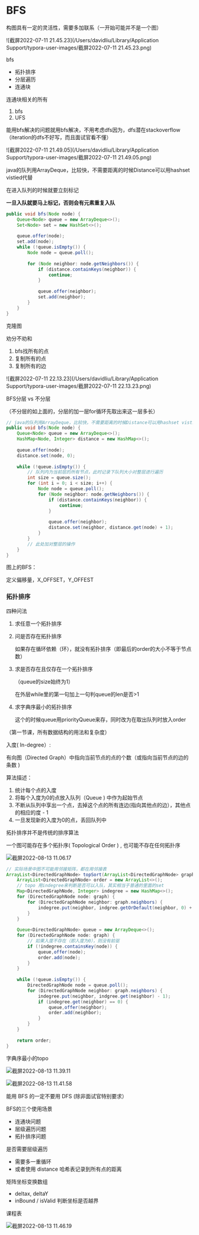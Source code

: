 # BFS

构图具有一定的灵活性，需要多加联系（一开始可能并不是一个图）



![截屏2022-07-11 21.45.23](/Users/davidliu/Library/Application Support/typora-user-images/截屏2022-07-11 21.45.23.png)

bfs

- 拓扑排序
- 分层遍历
- 连通块



连通块相关的所有

1. bfs
2. UFS



能用bfs解决的问题就用bfs解决，不用考虑dfs因为，dfs潜在stackoverflow（iteration的dfs不好写，而且面试官看不懂）





![截屏2022-07-11 21.49.05](/Users/davidliu/Library/Application Support/typora-user-images/截屏2022-07-11 21.49.05.png)

java的队列用ArrayDeque，比较快，不需要距离的时候Distance可以用hashset vistied代替



在进入队列的时候就要立刻标记

**一旦入队就要马上标记，否则会有元素重复入队**

```java
public void bfs(Node node) {
    Queue<Node> queue = new ArrayDeque<>();
    Set<Node> set = new HashSet<>();
    
    queue.offer(node);
    set.add(node);
    while (!queue.isEmpty()) {
        Node node = queue.poll();
        
        for (Node neighbor: node.getNeighbors()) {
            if (distance.containKeys(neighbor)) {
                continue;
            }
            
            queue.offer(neighbor);
            set.add(neighbor);
        }
    }
}
```





克隆图

劝分不劝和



1. bfs找所有的点
2. 复制所有的点
3. 复制所有的边



![截屏2022-07-11 22.13.23](/Users/davidliu/Library/Application Support/typora-user-images/截屏2022-07-11 22.13.23.png)





BFS分层 vs 不分层

（不分层的如上面的，分层的加一层for循环先取出来这一层多长）

```java
// java的队列用ArrayDeque，比较快，不需要距离的时候Distance可以用hashset vistied代替
public void bfs(Node node) {
    Queue<Node> queue = new ArrayDeque<>();
    HashMap<Node, Integer> distance = new HashMap<>();
    
    queue.offer(node);
    distance.set(node, 0);
    
    while (!queue.isEmpty()) {
        // 队列内为当前层的所有节点，此时记录下队列大小对整层进行遍历
        int size = queue.size();
        for (int i = 0; i < size; i++) {
            Node node = queue.poll();
            for (Node neighbor: node.getNeighbors()) {
                if (distance.containKeys(neighbor)) {
                    continue;
                }
                
                queue.offer(neighbor);
                distance.set(neighbor, distance.get(node) + 1);
            }
        }
        // 此处加对整层的操作
    }
}
```







图上的BFS：

定义偏移量，X_OFFSET，Y_OFFEST





### 拓扑排序



四种问法

1. 求任意一个拓扑排序

2. 问是否存在拓扑排序

   如果存在循环依赖（环），就没有拓扑排序（即最后的order的大小不等于节点数）

3. 求是否存在且仅存在一个拓扑排序

   （queue的size始终为1）

   在外层while里的第一句加上一句判queue的len是否>1

4. 求字典序最小的拓扑排序

   这个的时候queue用priorityQueue来存，同时改为在取出队列时放入order

   

（第一节课，所有数据结构的用法和复杂度）



入度( In-degree）:

有向图（Directed Graph）中指向当前节点的点的个数（或指向当前节点的边的条数 )

算法描述：

1. 统计每个点的入度
2. 将每个入度为0的点放入队列（Queue ) 中作为起始节点
3. 不断从队列中享出一个点，去掉这个点的所有连边(指向其他点的边），其他点的相应的度 - 1
4. 一旦发现新的入度为0的点，丢回队列中



拓扑排序并不是传统的排序算法

一个图可能存在多个拓扑序( Topological Order ) , 也可能不存在任何拓扑序

![截屏2022-08-13 11.06.17](https://xingqiu-tuchuang-1256524210.cos.ap-shanghai.myqcloud.com/3978/%E6%88%AA%E5%B1%8F2022-08-13%2011.06.17.png)

```java
// 实际场景中图不可能用邻接矩阵，都在用邻接表
ArrayList<DirectedGraphNode> topSort(ArrayList<DirectedGraphNode> graph) {
    ArrayList<DirectedGraphNode> order = new ArrayList<>();
    // topo 用indegree来判断是否可以入队，其实相当于普通的里面的set
    Map<DirectedGraphNode, Integer> indegree = new HashMap<>();
    for (DirectedGraphNode node: graph) {
        for (DirectedGraphNode neighbor: graph.neighbors) {
            indegree.put(neighbor, indgree.getOrDefault(neighbor, 0) + 1);
        }
    }
    
    Queue<DirectedGraphNode> queue = new ArrayDeque<>();
    for (DirectedGraphNode node: graph) {
        // 如果入度不存在（即入度为0），则没有前驱
        if (!indegree.containsKey(node)) {
            queue,offer(node);
            order.add(node);
        }
    }
    
    while (!queue.isEmpty()) {
        DirectedGraphNode node = queue.poll();
        for (DirectedGraphNode neighbor: graph.neighbors) {
            indegree.put(neighbor, indgree.get(neighbor) - 1);
            if (indegree.get(neighbor) == 0) {
                queue,offer(neighbor);
                order.add(neighbor);
            }
        }
    }
    
    return order;
}
```





字典序最小的topo

![截屏2022-08-13 11.39.11](https://xingqiu-tuchuang-1256524210.cos.ap-shanghai.myqcloud.com/3978/%E6%88%AA%E5%B1%8F2022-08-13%2011.39.11.png)





![截屏2022-08-13 11.41.58](https://xingqiu-tuchuang-1256524210.cos.ap-shanghai.myqcloud.com/3978/%E6%88%AA%E5%B1%8F2022-08-13%2011.41.58.png)



能用 BFS 的一定不要用 DFS (除非面试官特别要求）

BFS的三个使用场景

- 连通块问题
- 层级遍历问题
- 拓扑排序问题

是否需要层级遍历

- 需要多一重循环
- 或者使用 distance 哈希表记录到所有点的距离

矩阵坐标变换数组

- deltax, deltaY
- inBound / isValid 判断坐标是否越界





课程表

![截屏2022-08-13 11.46.19](https://xingqiu-tuchuang-1256524210.cos.ap-shanghai.myqcloud.com/3978/%E6%88%AA%E5%B1%8F2022-08-13%2011.46.19.png)

